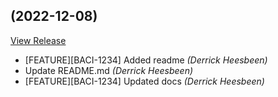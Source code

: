##  (2022-12-08)

[View Release](https://github.com/experius/hypernode-docker-develop.git/commits/tag/)

*  [FEATURE][BACI-1234] Added readme *(Derrick Heesbeen)*
*  Update README.md *(Derrick Heesbeen)*
*  [FEATURE][BACI-1234] Updated docs *(Derrick Heesbeen)*


